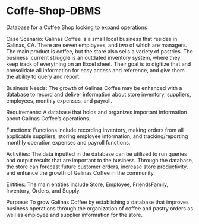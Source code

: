 # Coffe-Shop-DBMS
Database for a Coffee Shop looking to expand operations


Case Scenario:
Galinas Coffee is a small local business that resides in Galinas, CA. There are seven employees, and two of which are managers. The main product is coffee, but the store also sells a variety of pastries. The business’ current struggle is an outdated inventory system, where they keep track of everything on an Excel sheet. Their goal is to digitize that and consolidate all information for easy access and reference, and give them the ability to query and report. 

Business Needs:
The growth of Galinas Coffee may be enhanced with a database to record and deliver information about store inventory, suppliers, employees, monthly expenses, and payroll.

Requirements:
A database that holds and organizes important information about Galinas Coffee’s operations.

Functions:
Functions include recording inventory, making orders from all applicable suppliers, storing employee information, and tracking/reporting monthly operation expenses and payroll functions. 

Activities:
The data inputted in the database can be utilized to run queries and output results that are important to the business. Through the database, the store can forecast future customer orders, increase store productivity, and enhance the growth of Galinas Coffee in the community.

Entities:
The main entities include Store, Employee, FriendsFamily, Inventory, Orders, and Supply.

Purpose:
To grow Galinas Coffee by establishing a database that improves business operations through the organization of coffee and pastry orders as well as employee and supplier information for the store.  
